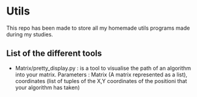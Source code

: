 # Utils 

This repo has been made to store all my homemade utils programs made during my studies.

## List of the different tools

- Matrix/pretty_display.py : is a tool to visualise the path of an algorithm into your matrix. Parameters : Matrix (A matrix represented as a list), coordinates (list of tuples of the X,Y coordinates of the positioni that your algorithm has taken)